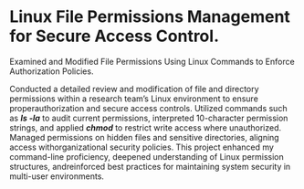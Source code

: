 # Linux File Permissions Management for Secure Access Control.

Examined and Modified File Permissions Using Linux Commands to Enforce Authorization Policies.

Conducted a detailed review and modification of file and directory permissions within a research team’s Linux environment to ensure properauthorization and secure access controls. Utilized commands such as _**ls -la**_ to audit current permissions, interpreted 10-character permission strings, and applied **_chmod_** to restrict write access where unauthorized. Managed permissions on hidden files and sensitive directories, aligning access withorganizational security policies. This project enhanced my command-line proficiency, deepened understanding of Linux permission structures, andreinforced best practices for maintaining system security in multi-user environments.
